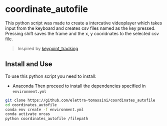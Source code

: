 # coordinate_autofile

This python script was made to create a intercative videoplayer which takes input from the keyboard and creates csv files named as the key pressed. Pressing shift saves the frame and the x, y cooridnates to the selected csv file.
> Inspired by [keypoint_tracking](https://github.com/ababino/keypoint_tracking) 

## Install and Use
To use this python script you need to install:
- Anaconda
Then proceed to install the dependencies specified in ```environment.yml```

```bash
git clone https://github.com/elettra-tomassini/coordinates_autofile
cd coordinates_autofile
conda env create -f environment.yml
conda activate orcas
python coordinates_autofile /filepath
